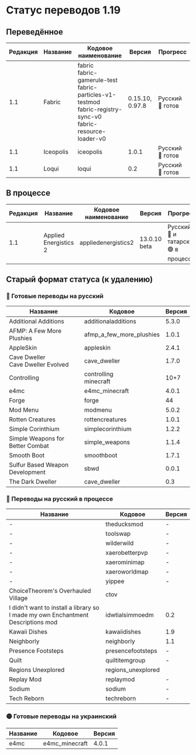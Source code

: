 # Статус переводов 1.19

## Переведённое

| Редакция | Название | Кодовое наименование | Версия | Прогресс |
| - | - | - | - | - |
| 1.1 | Fabric | fabric<br>fabric-gamerule-test<br>fabric-particles-v1-testmod<br>fabric-registry-sync-v0<br>fabric-resource-loader-v0 | 0.15.10, 0.97.8 | Русский 🔴 готов |
| 1.1 | Iceopolis | iceopolis | 1.0.1 | Русский 🔴 готов |
| 1.1 | Loqui | loqui | 0.2 | Русский 🔴 готов |

## В процессе

| Редакция | Название | Кодовое наименование | Версия | Прогресс |
| - | - | - | - | - |
| 1.1 | Applied Energistics 2 | appliedenergistics2 | 13.0.10 beta | Русский 🔴 и татарский 🟢 в процессе |

## Старый формат статуса (к удалению)

### 🔴 Готовые переводы на русский

| Название | Кодовое | Версия |
| - | - | - |
| Additional Additions | additionaladditions | 5.3.0 |
| AFMP: A Few More Plushies | afmp_a_few_more_plushies | 1.0.1 |
| AppleSkin | appleskin | 2.4.1 |
| Cave Dweller<br>Cave Dweller Evolved | cave_dweller | 1.7.0 |
| Controlling | controlling<br>minecraft | 10+7 |
| e4mc | e4mc_minecraft | 4.0.1 |
| Forge | forge | 44  |
| Mod Menu | modmenu | 5.0.2 |
| Rotten Creatures | rottencreatures | 1.0.1 |
| Simple Corinthium | simplecorinthium | 1.2.2 |
| Simple Weapons for Better Combat | simple_weapons | 1.1.4 |
| Smooth Boot | smoothboot | 1.7.1 |
| Sulfur Based Weapon Development | sbwd | 0.0.1 |
| The Dark Dweller | cave_dweller | 0.3 |

### 🔴 Переводы на русский в процессе
| Название | Кодовое | Версия |
| - | - | - |
| - | theducksmod | - |
| - | toolswap | - |
| - | wilderwild | - |
| - | xaerobetterpvp | - |
| - | xaerominimap | - |
| - | xaeroworldmap | - |
| - | yippee | - |
| ChoiceTheorem's Overhauled Village | ctov |  |
| I didn't want to install a library so I made my own Enchantment Descriptions mod | idwtialsimmoedm | 0.2 |
| Kawaii Dishes | kawaiidishes | 1.9 |
| Neighborly | neighborly | 1.1 |
| Presence Footsteps | presencefootsteps | - |
| Quilt | quiltitemgroup | - |
| Regions Unexplored | regions_unexplored |  |
| Replay Mod | replaymod | - |
| Sodium | sodium | - |
| Tech Reborn | techreborn | - |

### 🟡 Готовые переводы на украинский

| Название | Кодовое | Версия |
| - | - | - |
| e4mc | e4mc_minecraft | 4.0.1 |